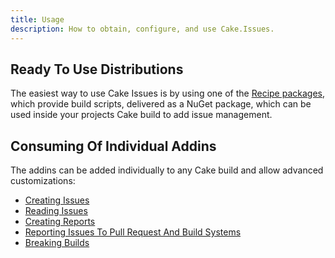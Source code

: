 ```yaml
---
title: Usage
description: How to obtain, configure, and use Cake.Issues.
---
```


## Ready To Use Distributions

The easiest way to use Cake Issues is by using one of the [Recipe packages],
which provide build scripts, delivered as a NuGet package,
which can be used inside your projects Cake build to add issue management.

## Consuming Of Individual Addins

The addins can be added individually to any Cake build and allow advanced customizations:

* [Creating Issues](creating-issues/creating-issues.md)
* [Reading Issues](reading-issues/index.md)
* [Creating Reports](creating-reports/index.md)
* [Reporting Issues To Pull Request And Build Systems](reporting-issues-to-pull-requests/index.md)
* [Breaking Builds](breaking-builds/breaking-builds.md)

[Recipe packages]: recipe/index.md
